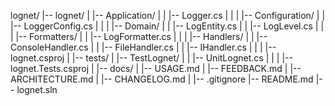 lognet/
|-- lognet/
|   |-- Application/
|   |   |-- Logger.cs
|   |
|   |-- Configuration/
|   |   |-- LoggerConfig.cs
|   |
|   |-- Domain/
|   |   |-- LogEntity.cs
|   |   |-- LogLevel.cs
|   |
|   |-- Formatters/
|   |   |-- LogFormatter.cs
|   |
|   |-- Handlers/
|   |   |-- ConsoleHandler.cs
|   |   |-- FileHandler.cs
|   |   |-- IHandler.cs
|   |
|   |-- lognet.csproj
|
|-- tests/
|   |-- TestLognet/
|   |   |-- UnitLognet.cs
|   |
|   |-- lognet.Tests.csproj
|
|-- docs/
|   |-- USAGE.md
|   |-- FEEDBACK.md
|   |-- ARCHITECTURE.md
|   |-- CHANGELOG.md
|
|-- .gitignore
|-- README.md
|-- lognet.sln
